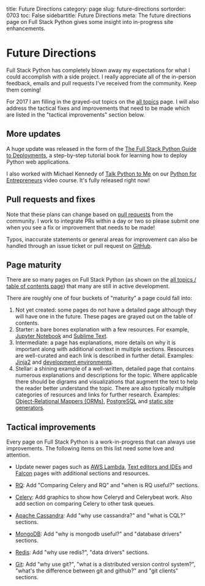 title: Future Directions
category: page
slug: future-directions
sortorder: 0703
toc: False
sidebartitle: Future Directions
meta: The future directions page on Full Stack Python gives some insight into in-progress site enhancements.


# Future Directions
Full Stack Python has completely blown away my expectations for what I could
accomplish with a side project. I really appreciate all of the in-person 
feedback, emails and pull requests I've received from the community. Keep 
them coming!

For 2017 I am filling in the grayed-out topics on the 
[all topics](/table-of-contents.html) page. I will also address the
tactical fixes and improvements that need to be made which are listed
in the "tactical improvements" section below.


## More updates
A huge update was released in the form of the
[The Full Stack Python Guide to Deployments](http://www.deploypython.com/),
a step-by-step tutorial book for learning how to deploy Python web 
applications.

I also worked with Michael Kennedy of 
[Talk Python to Me](https://talkpython.fm) on our 
[Python for Entrepreneurs](https://training.talkpython.fm/courses/explore_entrepreneurs/python-for-entrepreneurs-build-and-launch-your-online-business)
video course. It's fully released right now!


## Pull requests and fixes
Note that these plans can change based on 
[pull requests](https://github.com/mattmakai/fullstackpython.com/pulls)
from the community. I work to integrate PRs within a day or two so please 
submit one when you see a fix or improvement that needs to be made!

Typos, inaccurate statements or general areas for improvement can also 
be handled through an issue ticket or pull request on
[GitHub](https://github.com/mattmakai/fullstackpython.com/).

## Page maturity
There are so many pages on Full Stack Python (as shown on the
[all topics / table of contents page](/table-of-contents.html))
that many are still in active development.

There are roughly one of four buckets of "maturity" a page could fall into:

1. Not yet created: some pages do not have a detailed page although
   they will have one in the future. These pages are grayed out on
   the table of contents.
2. Starter: a bare bones explanation with a few resources. For example,
   [Jupyter Notebook](/jupyter-notebook.html) and 
   [Sublime Text](/sublime-text.html).
3. Intermediate: a page has explanations, more details on why it is 
   important along with additional context in multiple sections. Resources
   are well-curated and each link is described in further detail.
   Examples: [Jinja2](/jinja2.html) and 
   [development environments](/development-environments.html).
4. Stellar: a shining example of a well-written, detailed page that 
   contains numerous explanations and descriptions for the topic. 
   Where applicable there should be digrams and visualizations that augment
   the text to help the reader better understand the topic.
   There are also typically multiple categories of resources and links
   for further research.
   Examples: 
   [Object-Relational Mappers (ORMs)](/object-relational-mappers-orms.html),
   [PostgreSQL](/postgresql.html) and 
   [static site generators](/static-site-generator.html).


## Tactical improvements
Every page on Full Stack Python is a work-in-progress that can always
use improvements. The following items on this list need some love and 
attention.

* Update newer pages such as [AWS Lambda](/aws-lambda.html), 
  [Text editors and IDEs](/text-editors-ides.html) and
  [Falcon](/falcon.html) pages with additional sections and resources.

* [RQ](/redis-queue-rq.html): Add "Comparing Celery and RQ" and 
  "when is RQ useful?" sections.

* [Celery](/celery.html): Add graphics to show how Celeryd and Celerybeat
  work. Also add section on comparing Celery to other task queues.

* [Apache Cassandra](/apache-cassandra.html): Add "why use cassandra?"
  and "what is CQL?" sections.

* [MongoDB](/mongodb.html): Add "why is mongodb useful?" and 
  "database drivers" sections.

* [Redis](/redis.html): Add "why use redis?", "data drivers" sections.

* [Git](/git.html): Add "why use git?", "what is a distributed version 
  control system?", "what's the difference between git and github?" and 
  "git clients" sections.

